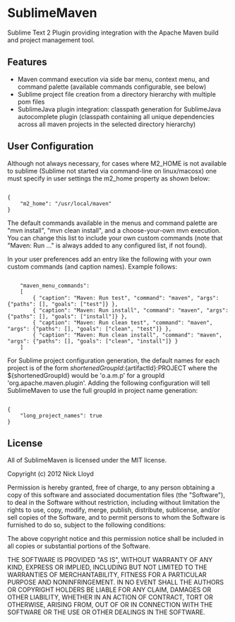 # SublimeMaven

Sublime Text 2 Plugin providing integration with the Apache Maven build and project management tool.

## Features

- Maven command execution via side bar menu, context menu, and command palette (available commands configurable, see below)
- Sublime project file creation from a directory hierarchy with multiple pom files
- SublimeJava plugin integration: classpath generation for SublimeJava autocomplete plugin (classpath containing all unique dependencies across all maven projects in the selected directory hierarchy)


## User Configuration

Although not always necessary, for cases where M2_HOME is not available to sublime (Sublime not started via command-line on linux/macosx) one must specify in user settings the m2_home property as shown below:

<pre><code>
{
    "m2_home": "/usr/local/maven"
}
</code></pre>

The default commands available in the menus and command palette are "mvn install", "mvn clean install", and a choose-your-own mvn execution.
You can change this list to include your own custom commands (note that "Maven: Run ..." is always added to any configured list, if not found).

In your user preferences add an entry like the following with your own custom commands (and caption names).  Example follows:

<pre><code>
	"maven_menu_commands":
	[
        { "caption": "Maven: Run test", "command": "maven", "args": {"paths": [], "goals": ["test"]} },
        { "caption": "Maven: Run install", "command": "maven", "args": {"paths": [], "goals": ["install"]} },
        { "caption": "Maven: Run clean test", "command": "maven", "args": {"paths": [], "goals": ["clean", "test"]} },
        { "caption": "Maven: Run clean install", "command": "maven", "args": {"paths": [], "goals": ["clean", "install"]} }
	]
</code></pre>

For Sublime project configuration generation, the default names for each project is of the form ${shortenedGroupId}:${artifactId}:PROJECT where the ${shortenedGroupId} would be 'o.a.m.p' for a groupId 'org.apache.maven.plugin'.  Adding the following configuration will tell SublimeMaven to use the full groupId in project name generation:

<pre><code>
{
    "long_project_names": true
}
</code></pre>


## License

All of SublimeMaven is licensed under the MIT license.

  Copyright (c) 2012 Nick Lloyd

  Permission is hereby granted, free of charge, to any person obtaining a copy
  of this software and associated documentation files (the "Software"), to deal
  in the Software without restriction, including without limitation the rights
  to use, copy, modify, merge, publish, distribute, sublicense, and/or sell
  copies of the Software, and to permit persons to whom the Software is
  furnished to do so, subject to the following conditions:

  The above copyright notice and this permission notice shall be included in
  all copies or substantial portions of the Software.

  THE SOFTWARE IS PROVIDED "AS IS", WITHOUT WARRANTY OF ANY KIND, EXPRESS OR
  IMPLIED, INCLUDING BUT NOT LIMITED TO THE WARRANTIES OF MERCHANTABILITY,
  FITNESS FOR A PARTICULAR PURPOSE AND NONINFRINGEMENT. IN NO EVENT SHALL THE
  AUTHORS OR COPYRIGHT HOLDERS BE LIABLE FOR ANY CLAIM, DAMAGES OR OTHER
  LIABILITY, WHETHER IN AN ACTION OF CONTRACT, TORT OR OTHERWISE, ARISING FROM,
  OUT OF OR IN CONNECTION WITH THE SOFTWARE OR THE USE OR OTHER DEALINGS IN
  THE SOFTWARE.
  